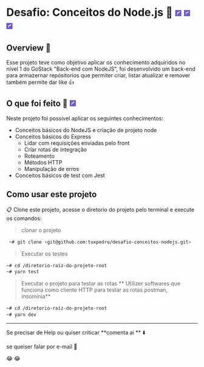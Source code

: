 # Desafio: Conceitos do Node.js :rocket: ![Node](assets/rocketseat.png) ![Express](assets/rocketseat.png) ![Jest](assets/rocketseat.png)

## Overview :eyes:
Esse projeto teve como objetivo aplicar os conhecimento adquiridos no nível 1 do GoStack "Back-end com NodeJS", foi desenvolvido um back-end para 
armazernar repósitorios que permiter criar, listar atualizar e remover também permite dar like :+1: 

## O que foi feito :hammer: ![Blog](assets/rocketseat.png)

Neste projeto foi possível aplicar os seguintes conhecimentos:

* Conceitos básicos do NodeJS e criação de projeto node
* Conceitos básicos do Express
  * Lidar com requisições enviadas pelo front
  * Criar rotas de integração
  * Roteamento
  * Métodos HTTP
  * Manipulação de erros
 * Conceitos básicos de test com Jest
  
 ## Como usar este projeto
 
 :clipboard: Clone este projeto, acesse o diretorio do projeto pelo terminal  e execute os comandos: 
 
 > clonar o projeto
 ~~~bash
  ~# git clone <git@github.com:tuxpedro/desafio-conceitos-nodejs.git> 
 ~~~
 
 > Executar os testes
  ~~~bash
  ~# cd /diretorio-raíz-do-projeto-root
  ~# yarn test
 ~~~
 
 > Executar o projeto para testar as rotas
 > ** Utilizer softwares que funciona como cliente HTTP para testar as rotas postman, insominia**
  ~~~bash
  ~# cd /diretorio-raíz-do-projeto-root
  ~# yarn dev
 ~~~
 
 ****
 Se precisar de Help ou quiser criticar **comenta ai ** :arrow_down: 
 
 se queiser falar por e-mail :email:
 
 :joy: :joy: 
